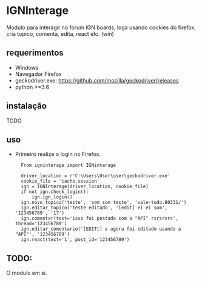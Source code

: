 
# IGNInterage
Modulo para interagir no forum IGN boards, loga usando cookies do firefox, cria topico, comenta, edita, react etc. (win)

## requerimentos
- Windows
- Navegador Firefox
- geckodriver.exe: https://github.com/mozilla/geckodriver/releases
- python >=3.6

## instalação
   TODO

## uso
- Primeiro realize o login no Firefox.

 
        From igninterage import IGNinterage

        driver_location = r'C:\Users\User\user\geckodriver.exe'
        cookie_file = 'cache.session'
        ign = IGNInterage(driver_location, cookie_file)
        if not ign.check_login():
            ign.ign_login()
        ign.novo_topico('teste', 'som som teste', 'vale-tudo.80331/')    
        ign.editar_topico('teste editado', '[edit] ei ei som', '123456789', '17')
        ign.comentar(text='isso foi postado com a "API" rsrsrsrs', thread='123456789')
        ign.editar_comentario('[EDITt] e agora foi editado usando a "API"', '123456789')
        ign.react(text='1', post_id='123456789')
## TODO:
O modulo em si.
